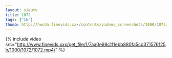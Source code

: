 ```yaml
--- 
layout: sieutv
title: 1072
tags: ["1k"]
thumb: http://hwcdn.finevids.xxx/contents/videos_screenshots/1000/1072/preview.mp4.jpg
---
```

{% include video src="http://www.finevids.xxx/get_file/1/7aa0e98c1f1ebb880fa5cd371576f25b/1000/1072/1072.mp4/" %} 
